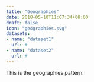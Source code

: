 ```yaml
---
title: "Geographies"
date: 2018-05-10T11:07:34+08:00
draft: false
icon: "geographies.svg"
datasets:
- name: "dataset1"
  url: #
- name: "dataset2"
  url: #
---
```


This is the geographies pattern.